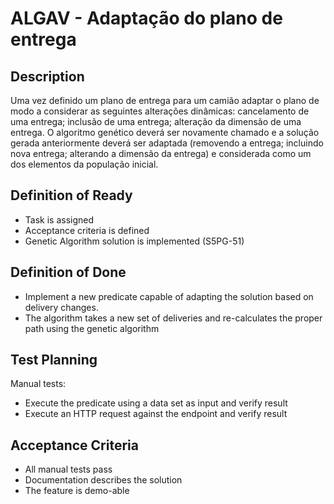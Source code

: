 # ALGAV - Adaptação do plano de entrega

## Description

Uma vez definido um plano de entrega para um camião adaptar o plano de modo a
considerar as seguintes alterações dinâmicas: cancelamento de uma entrega;
inclusão de uma entrega; alteração da dimensão de uma entrega. O algoritmo
genético deverá ser novamente chamado e a solução gerada anteriormente deverá
ser adaptada (removendo a entrega; incluindo nova entrega; alterando a
dimensão da entrega) e considerada como um dos elementos da população inicial.

## Definition of Ready

- Task is assigned
- Acceptance criteria is defined
- Genetic Algorithm solution is implemented (S5PG-51)

## Definition of Done

- Implement a new predicate capable of adapting the solution based on delivery
  changes.
- The algorithm takes a new set of deliveries and re-calculates the proper
  path using the genetic algorithm

## Test Planning

Manual tests:

- Execute the predicate using a data set as input and verify result
- Execute an HTTP request against the endpoint and verify result

## Acceptance Criteria

- All manual tests pass
- Documentation describes the solution
- The feature is demo-able
